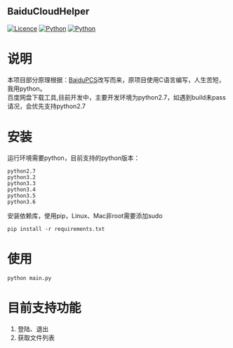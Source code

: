 ## BaiduCloudHelper

[![Licence](https://img.shields.io/badge/licence-MIT-blue.svg)](https://github.com/yp05327/BaiduCloudHelper/LICENSE) [![Python](https://img.shields.io/badge/python-2.7%2C3.2%2C3.3%2C3.4%2C3.5%2C3.6-blue.svg)](https://travis-ci.org/yp05327/BaiduCloudHelper) [![Python](https://travis-ci.org/yp05327/BaiduCloudHelper.svg?branch=master)]()

# 说明

本项目部分原理根据：[BaiduPCS](https://github.com/GangZhuo/BaiduPCS)改写而来，原项目使用C语言编写，人生苦短，我用python。  
百度网盘下载工具,目前开发中，主要开发环境为python2.7，如遇到build未pass请况，会优先支持python2.7

# 安装
运行环境需要python，目前支持的python版本：  
  
```
python2.7  
python3.2  
python3.3  
python3.4  
python3.5  
python3.6
``` 
  
安装依赖库，使用pip，Linux、Mac非root需要添加sudo  
  
```shell
pip install -r requirements.txt
``` 

# 使用
```shell
python main.py
```

# 目前支持功能
1. 登陆、退出
2. 获取文件列表